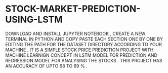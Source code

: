 # STOCK-MARKET-PREDICTION-USING-LSTM
DOWNLOAD AND INSTALL JUPYTER NOTEBOOK , CREATE A NEW TERMINAL IN PYTHON AND COPY PASTE EACH SECTION ONE BY ONE BY EDITING THE PATH FOR THE DATASET DIRECTORY ACCORDING TO YOUR MACHINE . IT IS A SIMPLE STOCK PRICE PREDICTION PROJECT WITH MACHINE LEARNIGN CONCEPT IN LSTM MODEL FOR PREDICTION AND REGRESSION MODEL FOR ANALYSING THE STOCKS . THIS PROJECT HAS AN ACCURACY OF UPTO 68 TO 69 % .   
